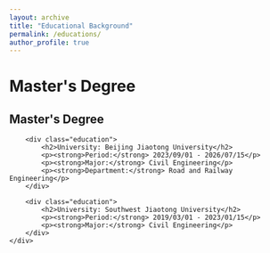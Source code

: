 ```yaml
---
layout: archive
title: "Educational Background"
permalink: /educations/
author_profile: true
---
```



<html lang="en">
<head>
    <meta charset="UTF-8">
    <meta name="viewport" content="width=device-width, initial-scale=1.0">
    <title>Educational Background</title>
    <link rel="stylesheet" href="styles.css">
</head>
<body>
    <div class="container">
        <h1>Master's Degree</h1>
        <h2>Master's Degree</h2>

        <div class="education">
            <h2>University: Beijing Jiaotong University</h2>
            <p><strong>Period:</strong> 2023/09/01 - 2026/07/15</p>
            <p><strong>Major:</strong> Civil Engineering</p>
            <p><strong>Department:</strong> Road and Railway Engineering</p>
        </div>
           
        <div class="education">
            <h2>University: Southwest Jiaotong University</h2>
            <p><strong>Period:</strong> 2019/03/01 - 2023/01/15</p>
            <p><strong>Major:</strong> Civil Engineering</p>
        </div>
    </div>
</body>
</html>
